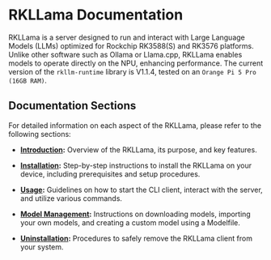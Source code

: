 # RKLLama Documentation

RKLLama is a server designed to run and interact with Large Language Models (LLMs) optimized for Rockchip RK3588(S) and RK3576 platforms. Unlike other software such as Ollama or Llama.cpp, RKLLama enables models to operate directly on the NPU, enhancing performance. The current version of the `rkllm-runtime` library is V1.1.4, tested on an `Orange Pi 5 Pro (16GB RAM)`.

## Documentation Sections

For detailed information on each aspect of the RKLLama, please refer to the following sections:

- **[Introduction](./guide/introduction.md):** Overview of the RKLLama, its purpose, and key features.

- **[Installation](./guide/installation.md):** Step-by-step instructions to install the RKLLama on your device, including prerequisites and setup procedures.

- **[Usage](./guide/usage.md):** Guidelines on how to start the CLI client, interact with the server, and utilize various commands.

- **[Model Management](./guide/model_management.md):** Instructions on downloading models, importing your own models, and creating a custom model using a Modelfile.

- **[Uninstallation](./guide/uninstallation.md):** Procedures to safely remove the RKLLama client from your system.